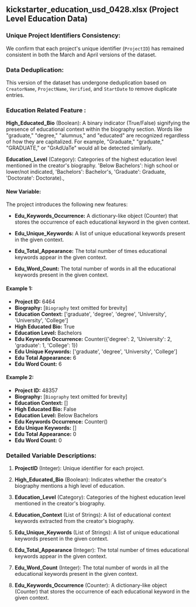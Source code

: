 ## kickstarter_education_usd_0428.xlsx (Project Level  Education Data)

### Unique Project Identifiers Consistency:
We confirm that each project's unique identifier (`ProjectID`) has remained consistent in both the March and April versions of the dataset.

### Data Deduplication:
This version of the dataset has undergone deduplication based on `CreatorName`, `ProjectName`, `Verified`, and `StartDate` to remove duplicate entries.

### Education Related Feature :
**High_Educated_Bio** (Boolean): A binary indicator (True/False) signifying the presence of educational context within the biography section. Words like "graduate," "degree," "alumnus," and "educated" are recognized regardless of how they are capitalized. For example, "Graduate," "graduate," "GRADUATE," or "GrAdUaTe" would all be detected similarly.

**Education_Level** (Category): Categories of the highest education level mentioned in the creator's biography.
'Below Bachelors': high school or lower/not indicated,
 'Bachelors': Bachelor's,
 'Graduate': Graduate, 
'Doctorate': Doctorate)., 
#### New Variable:

The project introduces the following new features:

- **Edu_Keywords_Occurrence:** A dictionary-like object (Counter) that stores the occurrence of each educational keyword in the given context.
  
- **Edu_Unique_Keywords:** A list of unique educational keywords present in the given context.
  
- **Edu_Total_Appearance:** The total number of times educational keywords appear in the given context.
  
- **Edu_Word_Count:** The total number of words in all the educational keywords present in the given context.

#### Example 1:
- **Project ID:** 6464
- **Biography:** 
  [`Biography`  text omitted for brevity]
- **Education Context:** ['graduate', 'degree', 'degree', 'University', 'University', 'College']
- **High Educated Bio:** True
- **Education Level:** Bachelors
- **Edu Keywords Occurrence:** Counter({'degree': 2, 'University': 2, 'graduate': 1, 'College': 1})
- **Edu Unique Keywords:** ['graduate', 'degree', 'University', 'College']
- **Edu Total Appearance:** 6
- **Edu Word Count:** 6
  
#### Example 2:
- **Project ID:** 48357
- **Biography:** 
  [`Biography` text omitted for brevity]
- **Education Context:** []
- **High Educated Bio:** False
- **Education Level:** Below Bachelors
- **Edu Keywords Occurrence:** Counter()
- **Edu Unique Keywords:** []
- **Edu Total Appearance:** 0
- **Edu Word Count:** 0

### Detailed Variable Descriptions:

1. **ProjectID** (Integer): Unique identifier for each project.
   
2. **High_Educated_Bio** (Boolean): Indicates whether the creator's biography mentions a high level of education.

3. **Education_Level** (Category): Categories of the highest education level mentioned in the creator's biography.

4. **Education_Context** (List of Strings): A list of educational context keywords extracted from the creator's biography.

5. **Edu_Unique_Keywords** (List of Strings): A list of unique educational keywords present in the given context.

6. **Edu_Total_Appearance** (Integer): The total number of times educational keywords appear in the given context.

7. **Edu_Word_Count** (Integer): The total number of words in all the educational keywords present in the given context.

8. **Edu_Keywords_Occurrence** (Counter): A dictionary-like object (Counter) that stores the occurrence of each educational keyword in the given context.
